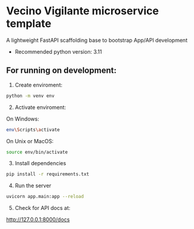 # Vecino Vigilante microservice template

A lightweight FastAPI scaffolding base to bootstrap App/API development

- Recommended python version: 3.11

## For running on development:

1. Create enviroment:

```bash
python -m venv env
```

2. Activate enviroment:

On Windows:

```bash
env\Scripts\activate
```

On Unix or MacOS:

```bash
source env/bin/activate
```

3. Install dependencies

```bash
pip install -r requirements.txt
```

4. Run the server

```bash
uvicorn app.main:app --reload
```

5. Check for API docs at:

http://127.0.0.1:8000/docs
